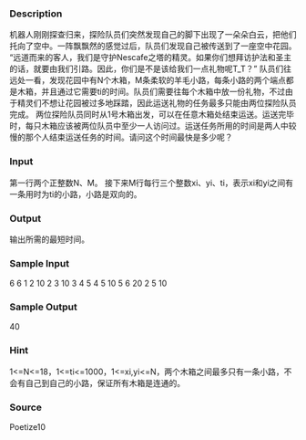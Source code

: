 
### Description
机器人刚刚探查归来，探险队员们突然发现自己的脚下出现了一朵朵白云，把他们托向了空中。一阵飘飘然的感觉过后，队员们发现自己被传送到了一座空中花园。
“远道而来的客人，我们是守护Nescafe之塔的精灵。如果你们想拜访护法和圣主的话，就要由我们引路。因此，你们是不是该给我们一点礼物呢T_T？”
队员们往远处一看，发现花园中有N个木箱，M条柔软的羊毛小路，每条小路的两个端点都是木箱，并且通过它需要ti的时间。队员们需要往每个木箱中放一份礼物，不过由于精灵们不想让花园被过多地踩踏，因此运送礼物的任务最多只能由两位探险队员完成。
两位探险队员同时从1号木箱出发，可以在任意木箱处结束运送。运送完毕时，每只木箱应该被两位队员中至少一人访问过。运送任务所用的时间是两人中较慢的那个人结束运送任务的时间。请问这个时间最快是多少呢？
### Input

第一行两个正整数N、M。
接下来M行每行三个整数xi、yi、ti，表示xi和yi之间有一条用时为ti的小路，小路是双向的。
### Output

输出所需的最短时间。
### Sample Input
6 6
1 2 10
2 3 10
3 4 5
4 5 10
5 6 20
2 5 10

### Sample Output
40

### Hint
1<=N<=18，1<=ti<=1000，1<=xi,yi<=N，两个木箱之间最多只有一条小路，不会有自己到自己的小路，保证所有木箱是连通的。
### Source
Poetize10